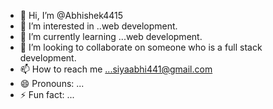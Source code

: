 - 👋 Hi, I’m @Abhishek4415
- 👀 I’m interested in ..web development.
- 🌱 I’m currently learning ...web development.
- 💞️ I’m looking to collaborate on someone who is a full stack development.
- 📫 How to reach me ...siyaabhi441@gmail.com
- 😄 Pronouns: ...
- ⚡ Fun fact: ...

<!---
Abhishek4415/Abhishek4415 is a ✨ special ✨ repository because its `README.md` (this file) appears on your GitHub profile.
You can click the Preview link to take a look at your changes.
--->
